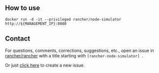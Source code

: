 ## How to use

    docker run -d -it --privileged rancher/node-simulator http://${MANAGEMENT_IP}:8080


## Contact
For questions, comments, corrections, suggestions, etc., open an issue in [rancher/rancher](//github.com/rancher/rancher/issues) with a title starting with `[rancher-node-simulator] `.

Or just [click here](//github.com/rancher/rancher/issues/new?title=%5Brancher-node-simulator%5D%20) to create a new issue.
